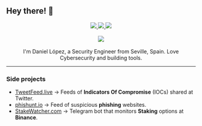 ## Hey there! 👋
<div align="center">
  <a href="https://twitter.com/0xDanielLopez" target="_blank">
    <img src="https://img.shields.io/twitter/follow/0xDanielLopez?style=for-the-badge&label=Twitter&logo=twitter&logoColor=00AEFF&labelColor=black&color=1DA1F2">
  </a>
  
  <a href="https://www.linkedin.com/in/0xDanielLopez/" target="_blank">
    <img src="https://img.shields.io/badge/LinkedIn-blue?style=for-the-badge&logo=Linkedin&logoColor=00AEFF&labelColor=black&color=black">
  </a>
  
  <a href="https://etherscan.io/address/0xd3ba313cae412725921f07e12f878d2b49e4f758" target="_blank">
    <img src="https://img.shields.io/badge/ETH%20Address-blue?style=for-the-badge&logo=ethereum&logoColor=00AEFF&labelColor=black&color=black">
  </a>
<br><br>
  <img align="center" src="https://github-readme-stats.vercel.app/api?username=0xDanielLopez&show_icons=true&title_color=3996ff&icon_color=79ff97&text_color=fff&bg_color=151515" />
<br><br>
  I'm Daniel López, a Security Engineer from Seville, Spain. Love Cybersecurity and building tools.
 </div>
 <hr>

### Side projects

* [TweetFeed.live](https://tweetfeed.live/) → Feeds of <b>Indicators Of Compromise</b> (IOCs) shared at Twitter.
* [phishunt.io](https://phishunt.io/) → Feed of suspicious <b>phishing</b> websites.
* [StakeWatcher.com](https://stakewatcher.com) → Telegram bot that monitors <b>Staking</b> options at <b>Binance</b>.
